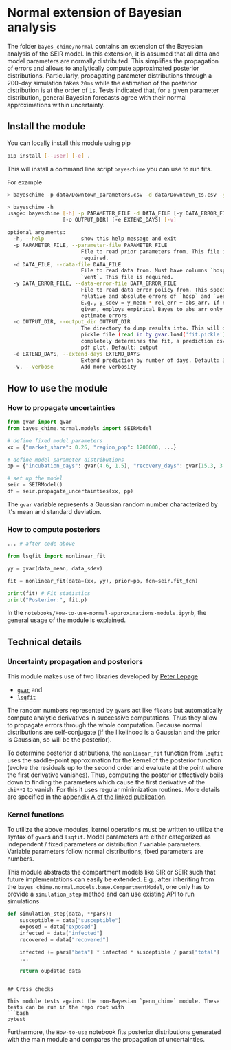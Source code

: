 # Normal extension of Bayesian analysis

The folder `bayes_chime/normal` contains an extension of the Bayesian analysis of the SEIR model.
In this extension, it is assumed that all data and model parameters are normally distributed.
This simplifies the propagation of errors and allows to analytically compute approximated posterior distributions.
Particularly, propagating parameter distributions through a 200-day simulation takes `20ms` while the estimation of the posterior distribution is at the order of `1s`.
Tests indicated that, for a given parameter distribution, general Bayesian forecasts agree with their normal approximations within uncertainty.


## Install the module
You can locally install this module using pip

```bash
pip install [--user] [-e] .
```

This will install a command line script `bayeschime` you can use to run fits.

For example
```bash
> bayeschime -p data/Downtown_parameters.csv -d data/Downtown_ts.csv -y data/data_errors.csv -o output/ -v
```

```bash
> bayeschime -h
usage: bayeschime [-h] -p PARAMETER_FILE -d DATA_FILE [-y DATA_ERROR_FILE]
                  [-o OUTPUT_DIR] [-e EXTEND_DAYS] [-v]

optional arguments:
  -h, --help            show this help message and exit
  -p PARAMETER_FILE, --parameter-file PARAMETER_FILE
                        File to read prior parameters from. This file is
                        required.
  -d DATA_FILE, --data-file DATA_FILE
                        File to read data from. Must have columns `hosp` and
                        `vent`. This file is required.
  -y DATA_ERROR_FILE, --data-error-file DATA_ERROR_FILE
                        File to read data error policy from. This specifies
                        relative and absolute errors of `hosp` and `vent`.
                        E.g., y_sdev = y_mean * rel_err + abs_arr. If not
                        given, employs empirical Bayes to abs_arr only to
                        estimate errors.
  -o OUTPUT_DIR, --output_dir OUTPUT_DIR
                        The directory to dump results into. This will dump a
                        pickle file (read in by gvar.load('fit.pickle')) which
                        completely determines the fit, a prediction csv and a
                        pdf plot. Default: output
  -e EXTEND_DAYS, --extend-days EXTEND_DAYS
                        Extend prediction by number of days. Default: 30
  -v, --verbose         Add more verbosity
```


## How to use the module

### How to propagate uncertainties
```python
from gvar import gvar
from bayes_chime.normal.models import SEIRModel

# define fixed model parameters
xx = {"market_share": 0.26, "region_pop": 1200000, ...}

# define model parameter distributions
pp = {"incubation_days": gvar(4.6, 1.5), "recovery_days": gvar(15.3, 3.5)}

# set up the model
seir = SEIRModel()
df = seir.propagate_uncertainties(xx, pp)
```
The `gvar` variable represents a Gaussian random number characterized by it's mean and standard deviation.

### How to compute posteriors
```python
... # after code above

from lsqfit import nonlinear_fit

yy = gvar(data_mean, data_sdev)

fit = nonlinear_fit(data=(xx, yy), prior=pp, fcn=seir.fit_fcn)

print(fit) # Fit statistics
print("Posterior:", fit.p)
```

In the `notebooks/How-to-use-normal-approximations-module.ipynb`, the general usage of the module is explained.

## Technical details

### Uncertainty propagation and posteriors

This module makes use of two libraries developed by [Peter Lepage](https://physics.cornell.edu/peter-lepage)

* [`gvar`](https://gvar.readthedocs.io) and
* [`lsqfit`](https://lsqfit.readthedocs.io)

The random numbers represented by `gvar`s act like `floats` but automatically compute analytic derivatives in successive computations.
Thus they allow to propagate errors through the whole computation.
Because normal distributions are self-conjugate (if the likelihood is a Gaussian and the prior is Gaussian, so will be the posterior).

To determine posterior distributions, the `nonlinear_fit` function from `lsqfit` uses the saddle-point approximation for the kernel of the posterior function (evolve the residuals up to the second order and evaluate at the point where the first derivative vanishes).
Thus, computing the posterior effectively boils down to finding the parameters which cause the first derivative of the `chi**2` to vanish.
For this it uses regular minimization routines.
More details are specified in the [appendix A of the linked publication](https://arxiv.org/pdf/1406.2279.pdf).

### Kernel functions

To utilize the above modules, kernel operations must be written to utilize the syntax of `gvar`s and `lsqfit`.
Model parameters are either categorized as independent / fixed parameters or distribution / variable parameters.
Variable parameters follow normal distributions, fixed parameters are numbers.

This module abstracts the compartment models like SIR or SEIR such that future implementations can easily be extended.
E.g., after inheriting from the `bayes_chime.normal.models.base.CompartmentModel`, one only has to provide a `simulation_step` method and can use existing API to run simulations
```python
def simulation_step(data, **pars):
    susceptible = data["susceptible"]
    exposed = data["exposed"]
    infected = data["infected"]
    recovered = data["recovered"]

    infected += pars["beta"] * infected * susceptible / pars["total"]
    ...

    return oupdated_data
```

```

## Cross checks

This module tests against the non-Bayesian `penn_chime` module. These tests can be run in the repo root with
```bash
pytest
```
Furthermore, the `How-to-use` notebook fits posterior distributions generated with the main module and compares the propagation of uncertainties.
